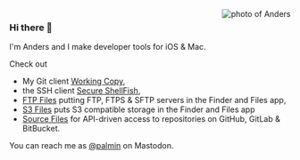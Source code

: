<img align="right" src="https://github.com/user-attachments/assets/3267981d-db08-4df9-8af1-76271886b03a" alt="photo of Anders" />

### Hi there 👋

I'm Anders and I make developer tools for iOS & Mac. 

Check out 
* My Git client [Working Copy](https://workingcopy.app/),
* the SSH client [Secure ShellFish](https://secureshellfish.app/),
* [FTP Files](https://ftpfiles.app/) putting FTP, FTPS & SFTP servers in the Finder and Files app,
* [S3 Files](https://s3files.app/) puts S3 compatible storage in the Finder and Files app 
* [Source Files](https://sourcefiles.app/) for API-driven access to repositories on GitHub, GitLab & BitBucket.

You can reach me as [@palmin](https://mastodon.social/@palmin) on Mastodon.
